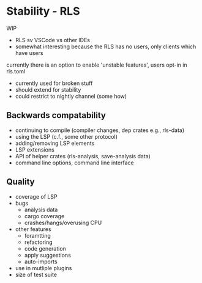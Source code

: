 # Stability - RLS

WIP

* RLS sv VSCode vs other IDEs
* somewhat interesting because the RLS has no users, only clients which have users

currently there is an option to enable 'unstable features', users opt-in in rls.toml
* currently used for broken stuff
* should extend for stability
* could restrict to nightly channel (some how)

## Backwards compatability

* continuing to compile (compiler changes, dep crates e.g., rls-data)
* using the LSP (c.f., some other protocol)
* adding/removing LSP elements
* LSP extensions
* API of helper crates (rls-analysis, save-analysis data)
* command line options, command line interface


## Quality

* coverage of LSP
* bugs
  - analysis data
  - cargo coverage
  - crashes/hangs/overusing CPU
* other features
  - foramtting
  - refactoring
  - code generation
  - apply suggestions
  - auto-imports
* use in mutliple plugins
* size of test suite
